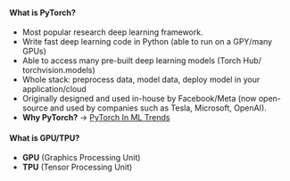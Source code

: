 #### What is PyTorch?
* Most popular research deep learning framework.
* Write fast deep learning code in Python (able to run on a GPY/many GPUs)
* Able to access many pre-built deep learning models (Torch Hub/ torchvision.models)
* Whole stack: preprocess data, model data, deploy model in your application/cloud
* Originally designed and used in-house by Facebook/Meta (now open-source and used by companies such as Tesla, Microsoft, OpenAI).
* **Why PyTorch?** -> [PyTorch In ML Trends](https://paperswithcode.com/trends)

#### What is GPU/TPU?
* **GPU** (Graphics Processing Unit)
* **TPU** (Tensor Processing Unit)